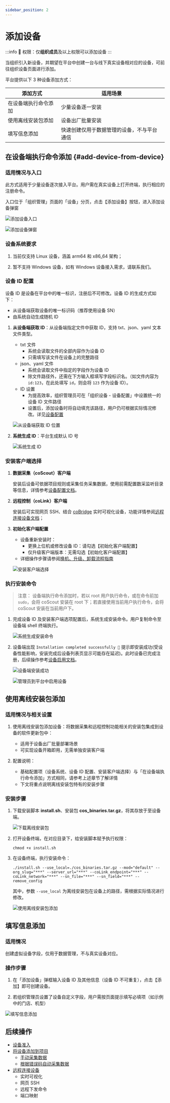 ```yaml
---
sidebar_position: 2
---
```


# 添加设备

:::info
🤖 权限：仅**组织成员**及以上权限可以添加设备
:::

当组织引入新设备，并期望在平台中创建一台与线下真实设备相对应的设备，可前往组织设备页面进行添加。

平台提供以下 3 种设备添加方式：

| 添加方式             | 适用场景                                   |
| -------------------- | ------------------------------------------ |
| 在设备端执行命令添加 | 少量设备逐一安装
| 使用离线安装包添加   | 设备出厂批量安装
| 填写信息添加         | 快速创建仅用于数据管理的设备，不与平台通信 |

## 在设备端执行命令添加 {#add-device-from-device}

### 适用情况与入口

此方式适用于少量设备逐次接入平台。用户需在真实设备上打开终端，执行相应的注册命令。

入口位于「组织管理」页面的「设备」分页，点击【添加设备】按钮，进入添加设备弹窗

![添加设备入口](./img/4-3-add-device-button.png)

![添加设备弹窗](./img/4-3-add-device-popup.png)

### 设备系统要求

1. 当前仅支持 Linux 设备，涵盖 arm64 和 x86_64 架构；

2. 暂不支持 Windows 设备，如有 Windows 设备接入需求，请联系我们。

### 设备 ID 配置

设备 ID 是设备在平台中的唯一标识，注册后不可修改。设备 ID 的生成方式如下：
- 从设备端获取设备的唯一标识码（推荐使用设备 SN）
- 由系统自动生成随机 ID

1. **从设备端获取 ID**：从设备端指定文件中获取 ID，支持 txt、json、yaml 文本文件类型。
   - txt 文件
      - 系统会读取文件的全部内容作为设备 ID
      - 只需填写该文件在设备上的完整路径
   - json、yaml 文件
      - 系统会读取文件中指定的字段作为设备 ID
      - 除文件路径外，还需在下方输入框填写字段标识名。（如文件内容为 `id:123`，在此处填写 `id`，则会将 `123` 作为设备 ID）。
   - ID 设置
      - 为提高效率，组织管理员可在「组织设备 - 设备配置」中设置统一的设备 ID 文件路径
      - 设置后，添加设备时将自动填充该路径，用户仍可根据实际情况修改。详见[设备配置](./4-device-collector.md#存储设置mod)

   ![从设备端获取 ID 位置](./img/4-3-add-device-id-01.png)

2. **系统生成 ID**：平台生成默认 ID 号

   ![系统生成 ID](./img/4-3-add-device-id-02.png)

### 安装客户端选择

1. **数据采集（coScout）客户端**

   安装后设备可依据项目规则或采集任务采集数据，使用前需配置数采监听目录等信息，详情参考[设备配置文档](./4-device-collector.md#存储设置mod)。

2. **远程控制（coLink）客户端**

   安装后可实现网页 SSH、结合 [coBridge](https://github.com/coscene-io/coBridge) 实时可视化设备，功能详情参阅[远程连接设备文档](./5-device-remote-control.md)；

3. **初始化客户端配置**

   - 设备重新安装时：
     - 更换上位机或修改设备 ID：请勾选【初始化客户端配置】
     - 仅升级客户端版本：无需勾选【初始化客户端配置】
   - 详细操作步骤请参阅[换机、升级、卸载流程指南](./7-change-device-guide.md)

   ![安装客户端选择](./img/4-3-install-coscout-colink.png)

### 执行安装命令
> 注意：
> 设备端执行命令添加时，若以 root 用户执行命令，或在命令前加 `sudo`，会将 coScout 安装在 root 下；若直接使用当前用户执行命令，会将 coScout 安装在当前用户下。

1. 完成设备 ID 及安装客户端选项配置后，系统生成安装命令。用户复制命令至设备端 shell 终端执行。

   ![系统生成安装命令](./img/4-3-install-cmd.png)

2. 设备端出现 `Installation completed successfully 🎉` 提示即安装成功(受设备性能影响，安装完成后设备列表页显示可能存在延迟)。此时设备已完成注册，后续操作参考[设备启用文档](./3-manage-device.md#设备启用)。

   ![设备端安装成功](./img/4-3-install-successfully.png)

   ![管理员到平台中启用设备](./img/4-3-access-device.png)

## 使用离线安装包添加

### 适用情况与相关设置

1. 使用离线安装包添加设备：将数据采集和远程控制功能相关的安装包集成到设备的软件更新包中：
   - 适用于设备出厂批量部署场景
   - 可实现设备开箱即用，无需单独安装客户端

2. 配置说明：
   - 基础配置项（设备系统、设备 ID 配置、安装客户端选择）与「在设备端执行命令添加」方式相同，请参考上述章节了解详情
   - 下文将重点说明离线安装包特有的安装步骤

### 安装步骤

1. 下载安装脚本 **install.sh**、安装包 **cos_binaries.tar.gz**，将其存放于至设备端。

   ![下载离线安装包](./img/4-3-download-offline-package.png)

2. 打开设备终端，在对应目录下，给安装脚本赋予执行权限：

   ```plain text
   chmod +x install.sh
   ```

3. 在设备终端，执行安装命令：

   ```plain text
   ./install.sh --use_local=./cos_binaries.tar.gz --mod="default" --org_slug="***" --server_url="***" --coLink_endpoint="***" --coLink_network="***" --sn_file="***" --sn_field="***" --remove_config
   ```

   其中，参数 `--use_local` 为离线安装包在设备上的路径，需根据实际情况进行修改。

   ![使用离线安装包添加](./img/4-3-offline-install-package.png)

## 填写信息添加

### 适用情况

创建虚拟设备字段，仅用于数据管理，不与真实设备对应。

### 操作步骤

1. 在「添加设备」弹框输入设备 ID 及其他信息（设备 ID 不可重复），点击【添加】即可创建设备。

2. 若组织管理员设置了设备自定义字段，用户需按页面提示填写必填项（如示例中的门店、机型）

![填写信息添加](./img/4-3-input-information.png)

## 后续操作
- [设备准入](./3-manage-device.md#device-admission)
- [将设备添加到项目](./3-manage-device.md#分配设备到项目)
  - [手动采集数据](../use-case/1-common-task.md)
  - [根据错误码自动采集数据](../use-case/data-diagnosis/2-get-started.md)
- [远程连接设备](./5-device-remote-control.md)
  - 实时可视化
  - 网页 SSH
  - 远程下发命令
  - 端口映射
